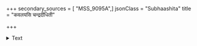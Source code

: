 +++
secondary_sources = [ "MSS_9095A",]
jsonClass = "Subhaashita"
title = "कवलयसि चन्द्रदीधिती"

+++

<details><summary>Text</summary>

कवलयसि चन्द्रदीधिती- र्नविरलमश्नासि नूनमङ्गारान्।  
अधिकतरमुष्णमनयोः किमिह चकोरावधारयसि॥
</details>
